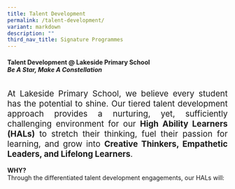 ```yaml
---
title: Talent Development
permalink: /talent-development/
variant: markdown
description: ""
third_nav_title: Signature Programmes
---
```

<h4>Talent Development @ Lakeside Primary School<br>
<i>Be A Star, Make A Constellation</i></h4>
<br>
<div style="font-size:14pt;" align="justify">At Lakeside Primary School, we believe every student has the potential to shine. Our tiered talent development approach provides a nurturing, yet, sufficiently challenging environment for our <b>High Ability Learners (HALs)</b> to stretch their thinking, fuel their passion for learning, and grow into <b>Creative Thinkers, Empathetic Leaders, and Lifelong Learners</b>.</div>
<br>
<b>WHY?</b><br>
Through the differentiated talent development engagements, our HALs will:
	